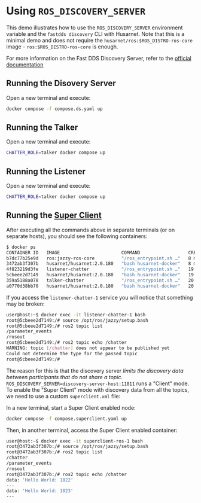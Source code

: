 # Using `ROS_DISCOVERY_SERVER`

This demo illustrates how to use the `ROS_DISCOVERY_SERVER` environment variable and the `fastdds discovery` CLI with Husarnet. Note that this is a minimal demo and does not require the `husarnet/ros:$ROS_DISTRO-ros-core` image - `ros:$ROS_DISTRO-ros-core` is enough.

For more information on the Fast DDS Discovery Server, refer to the [official documentation](https://docs.ros.org/en/jazzy/Tutorials/Advanced/Discovery-Server/Discovery-Server.html)

## Running the Disovery Server

Open a new terminal and execute:

```bash
docker compose -f compose.ds.yaml up
```

## Running the Talker

Open a new terminal and execute:

```bash
CHATTER_ROLE=talker docker compose up
```

## Running the Listener

Open a new terminal and execute:

```bash
CHATTER_ROLE=talker docker compose up
```

## Running the [Super Client](https://docs.ros.org/en/jazzy/Tutorials/Advanced/Discovery-Server/Discovery-Server.html#ros-2-introspection)

After executing all the commands above in separate terminals (or on separate hosts), you should see the following containers:

```bash
$ docker ps
CONTAINER ID   IMAGE                       COMMAND                  CREATED          STATUS                    PORTS     NAMES
b7dc77b25e9d   ros:jazzy-ros-core          "/ros_entrypoint.sh …"   8 minutes ago    Up 8 minutes                        superclient-chatter-1
3472ab3f307b   husarnet/husarnet:2.0.180   "bash husarnet-docker"   8 minutes ago    Up 8 minutes (healthy)              superclient-husarnet-1
4f823219d3fe   listener-chatter            "/ros_entrypoint.sh …"   19 minutes ago   Up 19 minutes                       listener-chatter-1
5cbeee2d7149   husarnet/husarnet:2.0.180   "bash husarnet-docker"   19 minutes ago   Up 19 minutes (healthy)             listener-husarnet-1
359a5188a078   talker-chatter              "/ros_entrypoint.sh …"   20 minutes ago   Up 19 minutes                       talker-chatter-1
a0770d38bb70   husarnet/husarnet:2.0.180   "bash husarnet-docker"   20 minutes ago   Up 20 minutes (healthy)             talker-husarnet-1
```

If you access the `listener-chatter-1` service you will notice that something may be broken:

```bash
user@host:~$ docker exec -it listener-chatter-1 bash
root@5cbeee2d7149:/# source /opt/ros/jazzy/setup.bash 
root@5cbeee2d7149:/# ros2 topic list
/parameter_events
/rosout
root@5cbeee2d7149:/# ros2 topic echo /chatter
WARNING: topic [/chatter] does not appear to be published yet
Could not determine the type for the passed topic
root@5cbeee2d7149:/# 
```

The reason for this is that the discovery server *limits the discovery data between participants that do not share a topic*. `ROS_DISCOVERY_SERVER=discovery-server-host:11811` runs a "Client" mode. To enable the  "Super Client" mode with discovery data from all the topics, we need to use a custom `superclient.xml` file:

In a new terminal, start a Super Client enabled node:

```bash
docker compose -f compose.superclient.yaml up
```

Then, in another terminal, access the Super Client enabled container:

```bash
user@host:~$ docker exec -it superclient-ros-1 bash
root@3472ab3f307b:/# source /opt/ros/jazzy/setup.bash 
root@3472ab3f307b:/# ros2 topic list
/chatter
/parameter_events
/rosout
root@3472ab3f307b:/# ros2 topic echo /chatter
data: 'Hello World: 1822'
---
data: 'Hello World: 1823'
---
```


